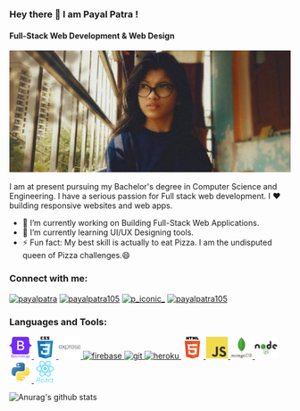 ### Hey there 👋 I am Payal Patra !

#### Full-Stack Web Development & Web Design

![Design and Development](https://github.com/payalpatra/payalpatra/blob/main/Avtar.jpg)

I am at present pursuing my Bachelor's degree in Computer Science and Engineering. I have a serious passion for Full stack web development. I ❤️ building responsive websites and web apps.

- 🔭 I’m currently working on Building Full-Stack Web Applications.
- 🌱 I’m currently learning UI/UX Designing tools.
- ⚡ Fun fact: My best skill is actually to eat Pizza. I am the undisputed queen of Pizza challenges.😄

<h3 align="left">Connect with me:</h3>
<p align="left">
<a href="https://dev.to/payalpatra" target="blank"><img align="center" src="https://cdn.jsdelivr.net/npm/simple-icons@3.0.1/icons/dev-dot-to.svg" alt="payalpatra" height="30" width="40" /></a>
<a href="https://linkedin.com/in/payalpatra105" target="blank"><img align="center" src="https://cdn.jsdelivr.net/npm/simple-icons@3.0.1/icons/linkedin.svg" alt="payalpatra105" height="30" width="40" /></a>
<a href="https://instagram.com/p_iconic_" target="blank"><img align="center" src="https://cdn.jsdelivr.net/npm/simple-icons@3.0.1/icons/instagram.svg" alt="p_iconic_" height="30" width="40" /></a>
<a href="https://www.hackerrank.com/payalpatra105" target="blank"><img align="center" src="https://cdn.jsdelivr.net/npm/simple-icons@3.0.1/icons/hackerrank.svg" alt="payalpatra105" height="30" width="40" /></a>
</p>

<h3 align="left">Languages and Tools:</h3>
<p align="left"> <a href="https://getbootstrap.com" target="_blank"> <img src="https://raw.githubusercontent.com/devicons/devicon/master/icons/bootstrap/bootstrap-plain-wordmark.svg" alt="bootstrap" width="40" height="40"/> </a> <a href="https://www.w3schools.com/css/" target="_blank"> <img src="https://raw.githubusercontent.com/devicons/devicon/master/icons/css3/css3-original-wordmark.svg" alt="css3" width="40" height="40"/> </a> <a href="https://expressjs.com" target="_blank"> <img src="https://raw.githubusercontent.com/devicons/devicon/master/icons/express/express-original-wordmark.svg" alt="express" width="40" height="40"/> </a> <a href="https://firebase.google.com/" target="_blank"> <img src="https://www.vectorlogo.zone/logos/firebase/firebase-icon.svg" alt="firebase" width="40" height="40"/> </a> <a href="https://git-scm.com/" target="_blank"> <img src="https://www.vectorlogo.zone/logos/git-scm/git-scm-icon.svg" alt="git" width="40" height="40"/> </a> <a href="https://heroku.com" target="_blank"> <img src="https://www.vectorlogo.zone/logos/heroku/heroku-icon.svg" alt="heroku" width="40" height="40"/> </a> <a href="https://www.w3.org/html/" target="_blank"> <img src="https://raw.githubusercontent.com/devicons/devicon/master/icons/html5/html5-original-wordmark.svg" alt="html5" width="40" height="40"/> </a> <a href="https://developer.mozilla.org/en-US/docs/Web/JavaScript" target="_blank"> <img src="https://raw.githubusercontent.com/devicons/devicon/master/icons/javascript/javascript-original.svg" alt="javascript" width="40" height="40"/> </a> <a href="https://www.mongodb.com/" target="_blank"> <img src="https://raw.githubusercontent.com/devicons/devicon/master/icons/mongodb/mongodb-original-wordmark.svg" alt="mongodb" width="40" height="40"/> </a> <a href="https://nodejs.org" target="_blank"> <img src="https://raw.githubusercontent.com/devicons/devicon/master/icons/nodejs/nodejs-original-wordmark.svg" alt="nodejs" width="40" height="40"/> </a> <a href="https://www.python.org" target="_blank"> <img src="https://raw.githubusercontent.com/devicons/devicon/master/icons/python/python-original.svg" alt="python" width="40" height="40"/> </a> <a href="https://reactjs.org/" target="_blank"> <img src="https://raw.githubusercontent.com/devicons/devicon/master/icons/react/react-original-wordmark.svg" alt="react" width="40" height="40"/> </a> </p>

![Anurag's github stats](https://github-readme-stats.vercel.app/api?username=payalpatra)

